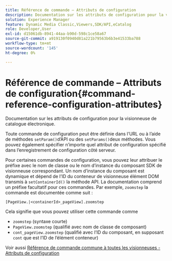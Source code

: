 ```yaml
---
title: Référence de commande – Attributs de configuration
description: Documentation sur les attributs de configuration pour la visionneuse de catalogue électronique.
solution: Experience Manager
feature: Dynamic Media Classic,Viewers,SDK/API,eCatalog
role: Developer,User
exl-id: d15061db-8941-44aa-b90d-598c1ce58a67
source-git-commit: a919130f0940d81a221b79563b6b3e41533ba788
workflow-type: tm+mt
source-wordcount: '145'
ht-degree: 0%

---
```


# Référence de commande – Attributs de configuration{#command-reference-configuration-attributes}

Documentation sur les attributs de configuration pour la visionneuse de catalogue électronique.

Toute commande de configuration peut être définie dans l’URL ou à l’aide de méthodes `setParam()`d’API ou des `setParams()`deux méthodes. Vous pouvez également spécifier n’importe quel attribut de configuration spécifié dans l’enregistrement de configuration côté serveur.

Pour certaines commandes de configuration, vous pouvez leur attribuer le préfixe avec le nom de classe ou le nom d’instance du composant SDK de visionneuse correspondant. Un nom d’instance du composant est dynamique et dépend de l’ID du conteneur de visionneuse élément DOM transmis à `setContainerId()` la méthode API. La documentation comprend un préfixe facultatif pour ces commandes. Par exemple, `zoomstep` la commande est documentée comme suit :

`[PageView.|<containerId>_pageView].zoomstep`

Cela signifie que vous pouvez utiliser cette commande comme

* `zoomstep` (syntaxe courte)
* `PageView.zoomstep` (qualifié avec nom de classe de composant)
* `cont_pageView.zoomstep` (qualifié avec l’ID du composant, en supposant `cont` que est l’ID de l’élément conteneur)

Voir aussi [Référence de commande commune à toutes les visionneuses - Attributs de configuration](../../../r-html5-viewer-20-cmdref-configattrib/r-html5-viewer-20-cmdref-configattrib.md#concept-850e0f2c49b949deb7cfbfd330d329bd)
